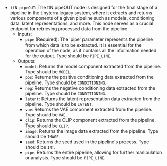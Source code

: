 - `ttN pipeOUT`: The ttN pipeOUT node is designed for the final stage of a pipeline in the tinyterra legacy system, where it extracts and returns various components of a given pipeline such as models, conditioning data, latent representations, and more. This node serves as a crucial endpoint for retrieving processed data from the pipeline.
    - Inputs:
        - `pipe` (Required): The 'pipe' parameter represents the pipeline from which data is to be extracted. It is essential for the operation of the node, as it contains all the information needed for the output. Type should be `PIPE_LINE`.
    - Outputs:
        - `model`: Returns the model component extracted from the pipeline. Type should be `MODEL`.
        - `pos`: Returns the positive conditioning data extracted from the pipeline. Type should be `CONDITIONING`.
        - `neg`: Returns the negative conditioning data extracted from the pipeline. Type should be `CONDITIONING`.
        - `latent`: Returns the latent representation data extracted from the pipeline. Type should be `LATENT`.
        - `vae`: Returns the VAE component extracted from the pipeline. Type should be `VAE`.
        - `clip`: Returns the CLIP component extracted from the pipeline. Type should be `CLIP`.
        - `image`: Returns the image data extracted from the pipeline. Type should be `IMAGE`.
        - `seed`: Returns the seed used in the pipeline's process. Type should be `INT`.
        - `pipe`: Returns the entire pipeline, allowing for further manipulation or analysis. Type should be `PIPE_LINE`.
